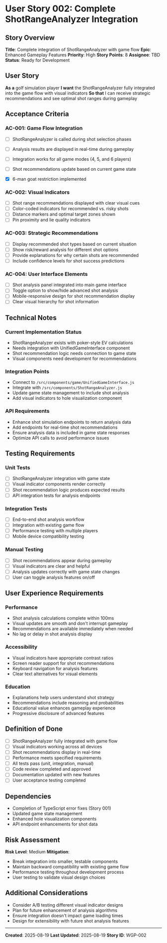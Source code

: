 # User Story 002: Complete ShotRangeAnalyzer Integration

## Story Overview
**Title**: Complete integration of ShotRangeAnalyzer with game flow
**Epic**: Enhanced Gameplay Features
**Priority**: High
**Story Points**: 8
**Assignee**: TBD
**Status**: Ready for Development

## User Story
**As a** golf simulation player
**I want** the ShotRangeAnalyzer fully integrated into the game flow with visual indicators
**So that** I can receive strategic recommendations and see optimal shot ranges during gameplay

## Acceptance Criteria

### AC-001: Game Flow Integration
- [ ] ShotRangeAnalyzer is called during shot selection phases
- [ ] Analysis results are displayed in real-time during gameplay
- [ ] Integration works for all game modes (4, 5, and 6 players)
- [ ] Shot recommendations update based on current game state
- [x] 6-man goat restriction implemented


### AC-002: Visual Indicators
- [ ] Shot range recommendations displayed with clear visual cues
- [ ] Color-coded indicators for recommended vs. risky shots
- [ ] Distance markers and optimal target zones shown
- [ ] Pin proximity and lie quality indicators

### AC-003: Strategic Recommendations
- [ ] Display recommended shot types based on current situation
- [ ] Show risk/reward analysis for different shot options
- [ ] Provide explanations for why certain shots are recommended
- [ ] Include confidence levels for shot success predictions

### AC-004: User Interface Elements
- [ ] Shot analysis panel integrated into main game interface
- [ ] Toggle option to show/hide advanced shot analysis
- [ ] Mobile-responsive design for shot recommendation display
- [ ] Clear visual hierarchy for shot information

## Technical Notes

### Current Implementation Status
- ShotRangeAnalyzer exists with poker-style EV calculations
- Needs integration with UnifiedGameInterface component
- Shot recommendation logic needs connection to game state
- Visual components need development for recommendations

### Integration Points
- Connect to `/src/components/game/UnifiedGameInterface.js`
- Integrate with `/src/components/ShotRangeAnalyzer.js`
- Update game state management to include shot analysis
- Add visual indicators to hole visualization component

### API Requirements
- Enhance shot simulation endpoints to return analysis data
- Add endpoints for real-time shot recommendations
- Ensure analysis data is included in game state responses
- Optimize API calls to avoid performance issues

## Testing Requirements

### Unit Tests
- [ ] ShotRangeAnalyzer integration with game state
- [ ] Visual indicator components render correctly
- [ ] Shot recommendation logic produces expected results
- [ ] API integration tests for analysis endpoints

### Integration Tests
- [ ] End-to-end shot analysis workflow
- [ ] Integration with existing game flow
- [ ] Performance testing with multiple players
- [ ] Mobile device compatibility testing

### Manual Testing
- [ ] Shot recommendations appear during gameplay
- [ ] Visual indicators are clear and helpful
- [ ] Analysis updates correctly with game state changes
- [ ] User can toggle analysis features on/off

## User Experience Requirements

### Performance
- Shot analysis calculations complete within 100ms
- Visual updates are smooth and don't interrupt gameplay
- Recommendations are available immediately when needed
- No lag or delay in shot analysis display

### Accessibility
- Visual indicators have appropriate contrast ratios
- Screen reader support for shot recommendations
- Keyboard navigation for analysis features
- Clear text alternatives for visual elements

### Education
- Explanations help users understand shot strategy
- Recommendations include reasoning and probabilities
- Educational value enhances gameplay experience
- Progressive disclosure of advanced features

## Definition of Done
- [ ] ShotRangeAnalyzer fully integrated with game flow
- [ ] Visual indicators working across all devices
- [ ] Shot recommendations display in real-time
- [ ] Performance meets specified requirements
- [ ] All tests pass (unit, integration, manual)
- [ ] Code review completed and approved
- [ ] Documentation updated with new features
- [ ] User acceptance testing completed

## Dependencies
- Completion of TypeScript error fixes (Story 001)
- Updated game state management
- Enhanced hole visualization components
- API endpoint enhancements for shot data

## Risk Assessment
**Risk Level**: Medium
**Mitigation**: 
- Break integration into smaller, testable components
- Maintain backward compatibility with existing game flow
- Performance testing throughout development process
- User testing to validate visual design choices

## Additional Considerations
- Consider A/B testing different visual indicator designs
- Plan for future enhancement of analysis algorithms
- Ensure integration doesn't impact game loading times
- Design for extensibility with future shot analysis features

---
**Created**: 2025-08-19
**Last Updated**: 2025-08-19
**Story ID**: WGP-002